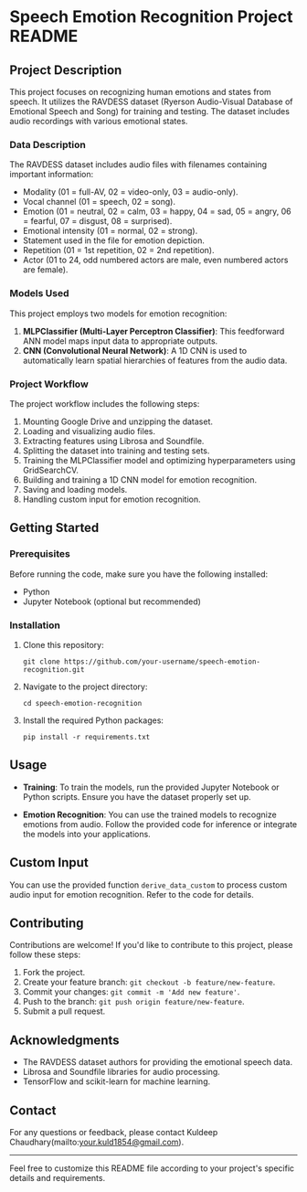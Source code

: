 # Speech Emotion Recognition Project README

## Project Description

This project focuses on recognizing human emotions and states from speech. It utilizes the RAVDESS dataset (Ryerson Audio-Visual Database of Emotional Speech and Song) for training and testing. The dataset includes audio recordings with various emotional states.

### Data Description

The RAVDESS dataset includes audio files with filenames containing important information:

- Modality (01 = full-AV, 02 = video-only, 03 = audio-only).
- Vocal channel (01 = speech, 02 = song).
- Emotion (01 = neutral, 02 = calm, 03 = happy, 04 = sad, 05 = angry, 06 = fearful, 07 = disgust, 08 = surprised).
- Emotional intensity (01 = normal, 02 = strong).
- Statement used in the file for emotion depiction.
- Repetition (01 = 1st repetition, 02 = 2nd repetition).
- Actor (01 to 24, odd numbered actors are male, even numbered actors are female).

### Models Used

This project employs two models for emotion recognition:

1. **MLPClassifier (Multi-Layer Perceptron Classifier)**: This feedforward ANN model maps input data to appropriate outputs.
2. **CNN (Convolutional Neural Network)**: A 1D CNN is used to automatically learn spatial hierarchies of features from the audio data.

### Project Workflow

The project workflow includes the following steps:

1. Mounting Google Drive and unzipping the dataset.
2. Loading and visualizing audio files.
3. Extracting features using Librosa and Soundfile.
4. Splitting the dataset into training and testing sets.
5. Training the MLPClassifier model and optimizing hyperparameters using GridSearchCV.
6. Building and training a 1D CNN model for emotion recognition.
7. Saving and loading models.
8. Handling custom input for emotion recognition.

## Getting Started

### Prerequisites

Before running the code, make sure you have the following installed:

- Python
- Jupyter Notebook (optional but recommended)

### Installation

1. Clone this repository:

   ```
   git clone https://github.com/your-username/speech-emotion-recognition.git
   ```

2. Navigate to the project directory:

   ```
   cd speech-emotion-recognition
   ```

3. Install the required Python packages:

   ```
   pip install -r requirements.txt
   ```

## Usage

- **Training**: To train the models, run the provided Jupyter Notebook or Python scripts. Ensure you have the dataset properly set up.

- **Emotion Recognition**: You can use the trained models to recognize emotions from audio. Follow the provided code for inference or integrate the models into your applications.

## Custom Input

You can use the provided function `derive_data_custom` to process custom audio input for emotion recognition. Refer to the code for details.

## Contributing

Contributions are welcome! If you'd like to contribute to this project, please follow these steps:

1. Fork the project.
2. Create your feature branch: `git checkout -b feature/new-feature`.
3. Commit your changes: `git commit -m 'Add new feature'`.
4. Push to the branch: `git push origin feature/new-feature`.
5. Submit a pull request.


## Acknowledgments

- The RAVDESS dataset authors for providing the emotional speech data.
- Librosa and Soundfile libraries for audio processing.
- TensorFlow and scikit-learn for machine learning.

## Contact

For any questions or feedback, please contact Kuldeep Chaudhary(mailto:your.kuld1854@gmail.com).

---

Feel free to customize this README file according to your project's specific details and requirements.
